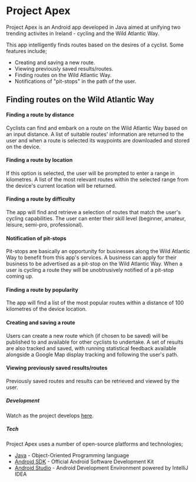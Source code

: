 # Project Apex

Project Apex is an Android app developed in Java aimed at unifying two trending activites in Ireland - cycling and the Wild Atlantic Way. 

This app intelligently finds routes based on the desires of a cyclist. Some features include;
  - Creating and saving a new route.
  - Viewing previously saved results/routes.
  - Finding routes on the Wild Atlantic Way.
  - Notifications of "pit-stops" in the path of the user.

## Finding routes on the Wild Atlantic Way

#### Finding a route by distance

Cyclists can find and embark on a route on the Wild Atlantic Way based on an input distance. A list of suitable routes' information are returned to the user and when a route is selected its waypoints are downloaded and stored on the device.

#### Finding a route by location

If this option is selected, the user will be prompted to enter a range in kilometres. A list of the most relevant routes within the selected range from the device's current location will be returned.

#### Finding a route by difficulty

The app will find and retrieve a selection of routes that match the user's cycling capabilities. The user can enter their skill level (beginner, amateur, leisure, semi-pro, professional).

#### Notification of pit-stops

Pit-stops are basically an opportunity for businesses along the Wild Atlantic Way to benefit from this app's services. A business can apply for their business to be advertised as a pit-stop on the Wild Atlantic Way. When a user is cycling a route they will be unobtrusively notified of a pit-stop coming up.

#### Finding a route by popularity

The app will find a list of the most popular routes within a distance of 100 kilometres of the device location.

#### Creating and saving a route

Users can create a new route which (if chosen to be saved) will be published to and available for other cyclists to undertake. A set of results are also tracked and saved, with running statistical feedback available alongside a Google Map display tracking and following the user's path.

#### Viewing previously saved results/routes

Previously saved routes and results can be retrieved and viewed by the user.

##### Development

Watch as the project develops [here].
##### Tech

Project Apex uses a number of open-source platforms and technologies;

* [Java] - Object-Oriented Programming language
* [Android SDK] - Official Android Software Development Kit
* [Android Studio] - Android Development Environment powered by IntelliJ IDEA


[Java]:http://www.java.com/en/
[Android SDK]:http://developer.android.com/sdk/index.html
[Android Studio]:http://developer.android.com/tools/studio/index.html
[here]:https://projectapex2014.wordpress.com/category/project-development/

